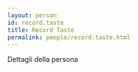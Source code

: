 ```yaml
---
layout: person
id: record.taste
title: Record Taste
permalink: people/record.taste.html
---
```


Dettagli della persona